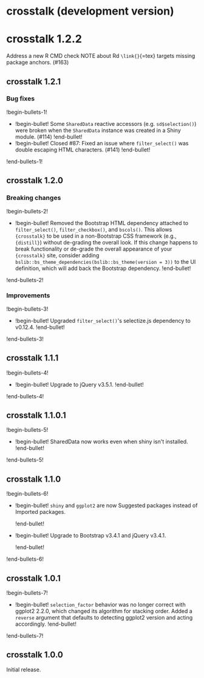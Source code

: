 # crosstalk (development version)

# crosstalk 1.2.2

Address a new R CMD check NOTE about Rd `\link{}`{=tex} targets missing
package anchors. (#163)

## crosstalk 1.2.1

### Bug fixes

!begin-bullets-1!

-   !begin-bullet!
    Some `SharedData` reactive accessors (e.g. `sd$selection()`) were
    broken when the `SharedData` instance was created in a Shiny module.
    (#114)
    !end-bullet!
-   !begin-bullet!
    Closed #87: Fixed an issue where `filter_select()` was double
    escaping HTML characters. (#141)
    !end-bullet!

!end-bullets-1!

## crosstalk 1.2.0

### Breaking changes

!begin-bullets-2!

-   !begin-bullet!
    Removed the Bootstrap HTML dependency attached to `filter_select()`,
    `filter_checkbox()`, and `bscols()`. This allows `{crosstalk}` to be
    used in a non-Bootstrap CSS framework (e.g., `{distill}`) without
    de-grading the overall look. If this change happens to break
    functionality or de-grade the overall appearance of your
    `{crosstalk}` site, consider adding
    `bslib::bs_theme_dependencies(bslib::bs_theme(version = 3))` to the
    UI definition, which will add back the Bootstrap dependency.
    !end-bullet!

!end-bullets-2!

### Improvements

!begin-bullets-3!

-   !begin-bullet!
    Upgraded `filter_select()`'s selectize.js dependency to v0.12.4.
    !end-bullet!

!end-bullets-3!

## crosstalk 1.1.1

!begin-bullets-4!

-   !begin-bullet!
    Upgrade to jQuery v3.5.1.
    !end-bullet!

!end-bullets-4!

## crosstalk 1.1.0.1

!begin-bullets-5!

-   !begin-bullet!
    SharedData now works even when shiny isn't installed.
    !end-bullet!

!end-bullets-5!

## crosstalk 1.1.0

!begin-bullets-6!

-   !begin-bullet!
    `shiny` and `ggplot2` are now Suggested packages instead of Imported
    packages.

    !end-bullet!
-   !begin-bullet!
    Upgrade to Bootstrap v3.4.1 and jQuery v3.4.1.

    !end-bullet!

!end-bullets-6!

## crosstalk 1.0.1

!begin-bullets-7!

-   !begin-bullet!
    `selection_factor` behavior was no longer correct with ggplot2
    2.2.0, which changed its algorithm for stacking order. Added a
    `reverse` argument that defaults to detecting ggplot2 version and
    acting accordingly.
    !end-bullet!

!end-bullets-7!

## crosstalk 1.0.0

Initial release.
